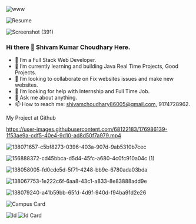 ![www](https://user-images.githubusercontent.com/68122183/138043360-14f07443-e62e-4768-a0b8-bd7efb100d25.png)

![Resume](https://user-images.githubusercontent.com/68122183/178243635-abebfb73-2b3b-4ea0-9b11-2fe4272d02b6.png)

![Screenshot (391)](https://user-images.githubusercontent.com/68122183/178244772-c77d05cc-e9e9-4edf-9bf0-30baa16902be.png)

        
###           Hi there 👋 Shivam Kumar Choudhary Here.

- 🔭 I’m a Full Stack Web Developer.
- 🌱 I’m currently learning and building Java Real Time Projects, Good Projects.
- 👯 I’m looking to collaborate on Fix websites issues and make new websites.
- 🤔 I’m looking for help with Internship and Full Time Job.
- 💬 Ask me about anything.
- 📫 How to reach me: shivamchoudhary86005@gmail.com, 9174728962.
       
My Project at Github


https://user-images.githubusercontent.com/68122183/176986139-1f53ae9a-cdf5-40e4-9d10-ad8d50f7a979.mp4

![138071657-c5bf8273-0396-403a-907d-9ab5310b7cec](https://user-images.githubusercontent.com/68122183/176158618-c9bc450a-61d9-433e-8c55-d6a2b3c83626.gif)

![156888372-cd45bbca-d5d4-45fc-a680-4c0fc910a04c (1)](https://user-images.githubusercontent.com/68122183/176157491-5b05a4e9-fac7-47c1-85fa-1f1e655d1ceb.gif)

![138058005-fd0cde5d-5f71-4248-bb9e-6780ada03bda](https://user-images.githubusercontent.com/68122183/176157478-adb2978a-f49b-4364-8273-b21dc14b2e0d.gif)

![138067753-1e222c6f-6aa8-43c1-a833-8e83888add9e](https://user-images.githubusercontent.com/68122183/176157460-90ac554a-5b88-45a2-a0c0-32f9402f3dc6.gif)

![138079240-a41b59bb-65fd-4d9f-940d-f94ba91d2e26](https://user-images.githubusercontent.com/68122183/176157741-04427855-d1ff-48c4-a1b4-69edd00363b4.gif)

![Campus Card](https://user-images.githubusercontent.com/68122183/176984749-dd5787f1-25d7-4838-827e-2b39177c317f.jpg)

![Id ](https://user-images.githubusercontent.com/68122183/176984761-16727ca5-e3c9-4530-9864-68262567489c.jpg)
![Id Card](https://user-images.githubusercontent.com/68122183/176984766-9e7ae71b-322d-4423-9f84-5f6518a0226a.jpg)
